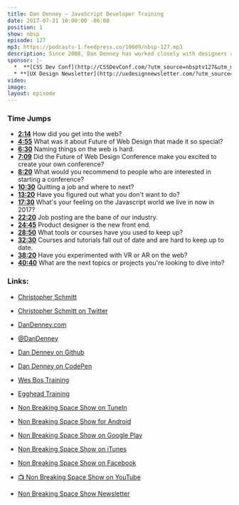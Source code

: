 ```yaml
---
title: Dan Denney — JavaScript Developer Training
date: 2017-07-31 10:00:00 -06:00
position: 1
show: nbsp
episode: 127
mp3: https://podcasts-1.feedpress.co/10609/nbsp-127.mp3
description: Since 2008, Dan Denney has worked closely with designers and writing HTML, CSS and JavaScript. He also founded the Front End Design Conference in St. Petersburg, FL. After working as a front-end developer at Code School, Dan is currently unemployed so as to focus on building up his skills as a front-end engineer and find the right team.
sponsor: |-
  *  **[CSS Dev Conf](http://CSSDevConf.com/?utm_source=nbsptv127&utm_medium=podcast&utm_campaign=cssdevconf2017)** — Conference dedicated to CSS and its super friend technologies like JavaScript, Sass, npm, and more. A limited supply of Early Bird Tickets now on sale. [Register now!](http://CSSDevConf.com/?utm_source=nbsptv127&utm_medium=podcast&utm_campaign=cssdevconf2017)
  * **[UX Design Newsletter](http://uxdesignnewsletter.com/?utm_source=nbsptv127&utm_medium=podcast&utm_campaign=uxdesignnewsletter)** — A weekly free newsletter containing a collection of tutorials, articles, and videos about front-end design and development, plus tips on how to bring better engagement to the multi-device world curated by Christopher Schmitt. [Sign up now!](http://uxdesignnewsletter.com/?utm_source=nbsptv127&utm_medium=podcast&utm_campaign=uxdesignnewsletter)
video:
image:
layout: episode
---
```


### Time Jumps

* **[2:14](#t=2:14)** How did you get into the web?
* **[4:55](#t=4:55)** What was it about Future of Web Design that made it so special?
* **[6:30](#t=6:30)** Naming things on the web is hard.
* **[7:09](#t=7:09)** Did the Future of Web Design Conference make you excited to create your own conference?
* **[8:20](#t=8:20)** What would you recommend to people who are interested in starting a conference?
* **[10:30](#t=10:30)** Quitting a job and where to next?
* **[13:20](#t=13:20)** Have you figured out what you don't want to do?
* **[17:30](#t=17:30)** What's your feeling on the Javascript world we live in now in 2017?
* **[22:20](#t=22:20)** Job posting are the bane of our industry.
* **[24:45](#t=24:45)** Product designer is the new front end.
* **[28:50](#t=28:50)** What tools or courses have you used to keep up?
* **[32:30](#t=32:30)** Courses and tutorials fall out of date and are hard to keep up to date.
* **[38:20](#t=38:20)** Have you experimented with VR or AR on the web?
* **[40:40](#t=40:40)** What are the next topics or projects you're looking to dive into?


### Links:

* [Christopher Schmitt](http://Christopher.org)
* [Christopher Schmitt on Twitter](https://twitter.com/teleject)
* [DanDenney.com](https://dandenney.com)
* [@DanDenney](https://twitter.com/dandenney)
* [Dan Denney on Github](https://github.com/dandenney)
* [Dan Denney on CodePen](https://codepen.io/dandenney/)
* [Wes Bos Training](http://wesbos.com)
* [Egghead Training](https://egghead.io)


* [Non Breaking Space Show on TuneIn](http://tunein.com/radio/Non-Breaking-Space-Show-p885155/)
* [Non Breaking Space Show for Android](http://subscribeonandroid.com/feeds.goodstuff.fm/nbsp)
* [Non Breaking Space Show on Google Play](https://playmusic.app.goo.gl/?ibi=com.google.PlayMusic&isi=691797987&ius=googleplaymusic&link=https://play.google.com/music/m/Iw5ik6iwalo5vmda5rqyrotdney?t%3DNon_Breaking_Space_Show%26pcampaignid%3DMKT-na-all-co-pr-mu-pod-16)
* [Non Breaking Space Show on iTunes](https://itunes.apple.com/ca/podcast/non-breaking-space-show/id507162981?mt=2&ign-mpt=uo%3D4)
* [Non Breaking Space Show on Facebook](https://www.facebook.com/nbsptv)
* [📺 Non Breaking Space Show on YouTube](https://www.youtube.com/channel/UC--mqA75V3CM8hxId0l7e_g?sub_confirmation=1)
* [Non Breaking Space Show Newsletter](http://newsletter.nonbreakingspace.tv/)
